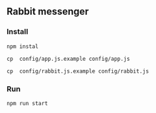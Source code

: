 ## Rabbit messenger ##

### Install ###
```
npm instal

cp  config/app.js.example config/app.js

cp  config/rabbit.js.example config/rabbit.js
```
### Run ###
```
npm run start
```

